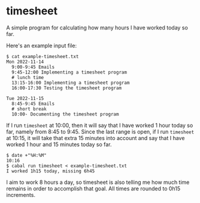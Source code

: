 # timesheet

A simple program for calculating how many hours I have worked today so far.

Here's an example input file:

    $ cat example-timesheet.txt
    Mon 2022-11-14
      9:00-9:45 Emails
      9:45-12:00 Implementing a timesheet program
      # lunch time
      13:15-16:00 Implementing a timesheet program
      16:00-17:30 Testing the timesheet program 

    Tue 2022-11-15
      8:45-9:45 Emails
      # short break
      10:00- Documenting the timesheet program

If I run `timesheet` at 10:00, then it will say that I have worked 1 hour today
so far, namely from 8:45 to 9:45. Since the last range is open, if I run
`timesheet` at 10:15, it will take that extra 15 minutes into account and say
that I have worked 1 hour and 15 minutes today so far.

    $ date +"%H:%M"
    10:16
    $ cabal run timesheet < example-timesheet.txt
    I worked 1h15 today, missing 6h45

I aim to work 8 hours a day, so timesheet is also telling me how much time
remains in order to accomplish that goal. All times are rounded to 0h15
increments.
